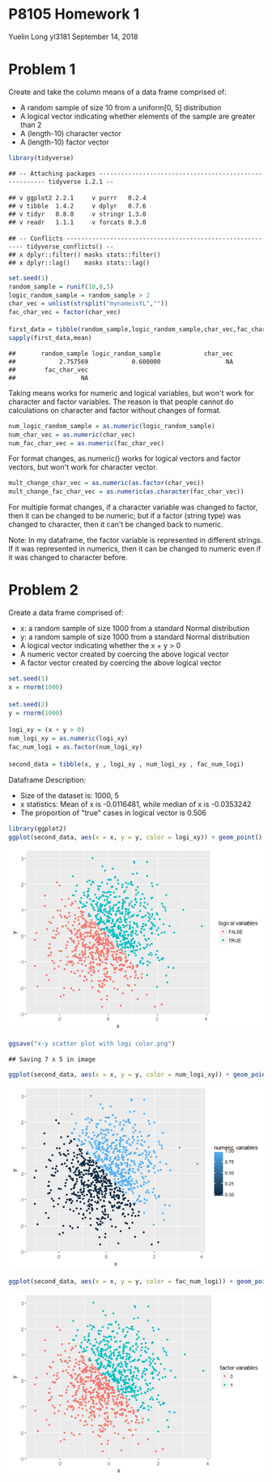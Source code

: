 P8105 Homework 1
================
Yuelin Long yl3181
September 14, 2018

Problem 1
=========

Create and take the column means of a data frame comprised of:

-   A random sample of size 10 from a uniform\[0, 5\] distribution
-   A logical vector indicating whether elements of the sample are greater than 2
-   A (length-10) character vector
-   A (length-10) factor vector

``` r
library(tidyverse)
```

    ## -- Attaching packages ------------------------------------------------------- tidyverse 1.2.1 --

    ## v ggplot2 2.2.1     v purrr   0.2.4
    ## v tibble  1.4.2     v dplyr   0.7.6
    ## v tidyr   0.8.0     v stringr 1.3.0
    ## v readr   1.1.1     v forcats 0.3.0

    ## -- Conflicts ---------------------------------------------------------- tidyverse_conflicts() --
    ## x dplyr::filter() masks stats::filter()
    ## x dplyr::lag()    masks stats::lag()

``` r
set.seed(1)
random_sample = runif(10,0,5)
logic_random_sample = random_sample > 2
char_vec = unlist(strsplit("mynameisYL",""))
fac_char_vec = factor(char_vec)

first_data = tibble(random_sample,logic_random_sample,char_vec,fac_char_vec)
sapply(first_data,mean)
```

    ##       random_sample logic_random_sample            char_vec 
    ##            2.757569            0.600000                  NA 
    ##        fac_char_vec 
    ##                  NA

Taking means works for numeric and logical variables, but won't work for character and factor variables. The reason is that people cannot do calculations on character and factor without changes of format.

``` r
num_logic_random_sample = as.numeric(logic_random_sample)
num_char_vec = as.numeric(char_vec)
num_fac_char_vec = as.numeric(fac_char_vec)
```

For format changes, as.numeric() works for logical vectors and factor vectors, but won't work for character vector.

``` r
mult_change_char_vec = as.numeric(as.factor(char_vec))
mult_change_fac_char_vec = as.numeric(as.character(fac_char_vec))
```

For multiple format changes, if a character variable was changed to factor, then it can be changed to be numeric; but if a factor (string type) was changed to character, then it can't be changed back to numeric.

Note: In my dataframe, the factor variable is represented in different strings. If it was represented in numerics, then it can be changed to numeric even if it was changed to character before.

Problem 2
=========

Create a data frame comprised of:

-   x: a random sample of size 1000 from a standard Normal distribution
-   y: a random sample of size 1000 from a standard Normal distribution
-   A logical vector indicating whether the x + y &gt; 0
-   A numeric vector created by coercing the above logical vector
-   A factor vector created by coercing the above logical vector

``` r
set.seed(1)
x = rnorm(1000)

set.seed(2)
y = rnorm(1000)

logi_xy = (x + y > 0)
num_logi_xy = as.numeric(logi_xy)
fac_num_logi = as.factor(num_logi_xy)

second_data = tibble(x, y , logi_xy , num_logi_xy , fac_num_logi)
```

Dataframe Description:

-   Size of the dataset is: 1000, 5
-   x statistics: Mean of x is -0.0116481, while median of x is -0.0353242
-   The proportion of "true" cases in logical vector is 0.506

``` r
library(ggplot2)
ggplot(second_data, aes(x = x, y = y, color = logi_xy)) + geom_point() + labs(color = "numeric variables")  
```

![](YuelinLong-p8105_hw1_yl3181_files/figure-markdown_github/unnamed-chunk-5-1.png)

``` r
ggsave("x-y scatter plot with logi color.png")
```

    ## Saving 7 x 5 in image

``` r
ggplot(second_data, aes(x = x, y = y, color = num_logi_xy)) + geom_point() + labs(color = "numeric variables")  
```

![](YuelinLong-p8105_hw1_yl3181_files/figure-markdown_github/unnamed-chunk-5-2.png)

``` r
ggplot(second_data, aes(x = x, y = y, color = fac_num_logi)) + geom_point() + labs(color = "factor variables") 
```

![](YuelinLong-p8105_hw1_yl3181_files/figure-markdown_github/unnamed-chunk-5-3.png)
